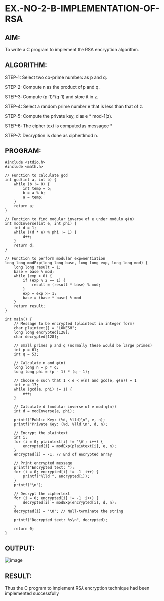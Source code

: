 # EX.-NO-2-B-IMPLEMENTATION-OF-RSA

## AIM:
  To write a C program to implement the RSA encryption algorithm.
  
## ALGORITHM:

  STEP-1: Select two co-prime numbers as p and q.
  
  STEP-2: Compute n as the product of p and q.
  
  STEP-3: Compute (p-1)*(q-1) and store it in z.
  
  STEP-4: Select a random prime number e that is less than that of z.
  
  STEP-5: Compute the private key, d as e * mod-1(z).
  
  STEP-6: The cipher text is computed as messagee *
  
  STEP-7: Decryption is done as cipherdmod n.
  
  
## PROGRAM: 
```
#include <stdio.h>
#include <math.h>

// Function to calculate gcd
int gcd(int a, int b) {
    while (b != 0) {
        int temp = b;
        b = a % b;
        a = temp;
    }
    return a;
}

// Function to find modular inverse of e under modulo φ(n)
int modInverse(int e, int phi) {
    int d = 1;
    while ((d * e) % phi != 1) {
        d++;
    }
    return d;
}

// Function to perform modular exponentiation
long long modExp(long long base, long long exp, long long mod) {
    long long result = 1;
    base = base % mod;
    while (exp > 0) {
        if (exp % 2 == 1) {
            result = (result * base) % mod;
        }
        exp = exp >> 1;
        base = (base * base) % mod;
    }
    return result;
}

int main() {
    // Message to be encrypted (plaintext in integer form)
    char plaintext[] = "LOKESH";
    long long encrypted[128];
    char decrypted[128];

    // Small primes p and q (normally these would be large primes)
    int p = 61;
    int q = 53;

    // Calculate n and φ(n)
    long long n = p * q;
    long long phi = (p - 1) * (q - 1);

    // Choose e such that 1 < e < φ(n) and gcd(e, φ(n)) = 1
    int e = 17;
    while (gcd(e, phi) != 1) {
        e++;
    }

    // Calculate d (modular inverse of e mod φ(n))
    int d = modInverse(e, phi);

    printf("Public Key: (%d, %lld)\n", e, n);
    printf("Private Key: (%d, %lld)\n", d, n);

    // Encrypt the plaintext
    int i;
    for (i = 0; plaintext[i] != '\0'; i++) {
        encrypted[i] = modExp(plaintext[i], e, n);
    }
    encrypted[i] = -1; // End of encrypted array

    // Print encrypted message
    printf("Encrypted text: ");
    for (i = 0; encrypted[i] != -1; i++) {
        printf("%lld ", encrypted[i]);
    }
    printf("\n");

    // Decrypt the ciphertext
    for (i = 0; encrypted[i] != -1; i++) {
        decrypted[i] = modExp(encrypted[i], d, n);
    }
    decrypted[i] = '\0'; // Null-terminate the string

    printf("Decrypted text: %s\n", decrypted);

    return 0;
}

```

## OUTPUT:

![image](https://github.com/user-attachments/assets/c7641bbe-8be9-4173-9af1-aa84982f880e)




## RESULT:
  Thus the C program to implement RSA encryption technique had been implemented successfully
